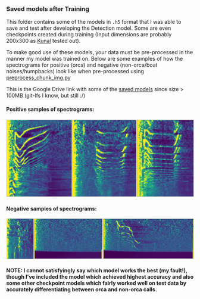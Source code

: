 ### Saved models after Training

This folder contains some of the models in `.h5` format that I was able to save and test after developing the Detection model. Some are even checkpoints created during training (Input dimensions are probably 200x300 as [Kunal](https://github.com/kunakl07) tested out).

To make good use of these models, your data must be pre-processed in the manner my model was trained on.  Below are some examples of how the spectrograms for positive (orca) and negative (non-orca/boat noises/humpbacks) look like when pre-processed using [preprocess_chunk_img.py](https://github.com/axiom-data-science/OrcaCNN/blob/master/PreProcessing/preprocess_chunk_img.py)

This is the Google Drive link with some of the [saved models](https://drive.google.com/drive/folders/16j1ceu9GB-BB1A8ImPgmGgUW8aXUvFzw?usp=sharing) since size > 100MB (git-lfs I know, but still :/)


#### Positive samples of spectrograms:

<p align = "center">
<img src = assets/positive.png>
</p>


#### Negative samples of spectrograms:

<p align = "center">
<img src = assets/negative.png>
</p>


#### NOTE: I cannot satisfyingly say which model works the best (my fault!), though I've included the model which achieved highest accuracy and also some other checkpoint models which fairly worked well on test data by accurately differentiating between orca and non-orca calls.